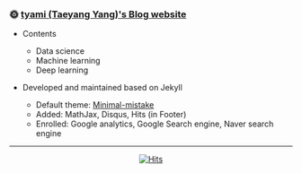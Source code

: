 ### 🌞 [tyami (Taeyang Yang)'s Blog website](https://tyami.github.io/)  

- Contents
  - Data science
  - Machine learning
  - Deep learning
  
- Developed and maintained based on Jekyll
  - Default theme: [Minimal-mistake](https://mmistakes.github.io/minimal-mistakes/)
  - Added: MathJax, Disqus, Hits (in Footer)
  - Enrolled: Google analytics, Google Search engine, Naver search engine

---

<div align=center>
  
[![Hits](https://hits.seeyoufarm.com/api/count/incr/badge.svg?url=https%3A%2F%2Ftyami.github.io&count_bg=%2379C83D&title_bg=%23555555&icon=&icon_color=%23E7E7E7&title=hits&edge_flat=false)](https://hits.seeyoufarm.com)

</div>
